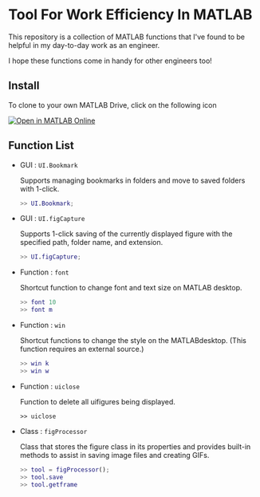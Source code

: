 # Tool For Work Efficiency In MATLAB
This repository is a collection of MATLAB functions that I've found to be helpful in my day-to-day work as an engineer. 

I hope these functions come in handy for other engineers too!

## Install
To clone to your own MATLAB Drive, click on the following icon

[![Open in MATLAB Online](https://www.mathworks.com/images/responsive/global/open-in-matlab-online.svg)](https://matlab.mathworks.com/open/github/v1?repo=ta-nish18/ToolForWorkEfficiencyInMATLAB)



## Function List
- GUI : `UI.Bookmark`
  
  Supports managing bookmarks in folders and move to saved folders with 1-click.
  ```matlab
  >> UI.Bookmark;
  ```
  
- GUI : `UI.figCapture`

  Supports 1-click saving of the currently displayed figure with the specified path, folder name, and extension.
  ```matlab
  >> UI.figCapture;
  ```
  
- Function : `font`

  Shortcut function to change font and text size on MATLAB desktop.
  ```matlab
  >> font 10
  >> font m
  ```
  
- Function : `win`

  Shortcut functions to change the style on the MATLABdesktop. (This function requires an external source.)
  ```matlab
  >> win k
  >> win w
  ```
  
- Function : `uiclose`

  Function to delete all uifigures being displayed.
  ```
  >> uiclose
  ```
  
- Class : `figProcessor`

  Class that stores the figure class in its properties and provides built-in methods to assist in saving image files and creating GIFs.
  ```matlab
  >> tool = figProcessor();
  >> tool.save
  >> tool.getframe
  ```

  
